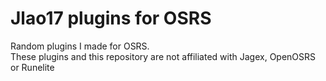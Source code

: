 # Jlao17 plugins for OSRS
Random plugins I made for OSRS.</br>
These plugins and this repository are not affiliated with Jagex, OpenOSRS or Runelite

